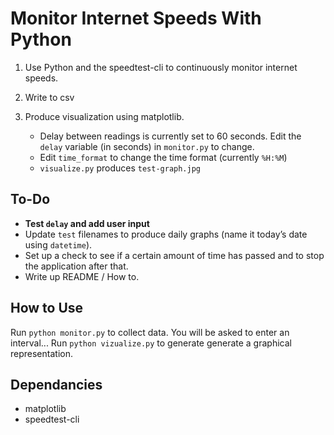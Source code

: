 # Monitor Internet Speeds With Python

1. Use Python and the speedtest-cli to continuously monitor internet speeds.
2. Write to csv
3. Produce visualization using matplotlib.

   - Delay between readings is currently set to 60 seconds. Edit the `delay` variable (in seconds) in `monitor.py` to change.
   - Edit `time_format` to change the time format (currently `%H:%M`)
   - `visualize.py` produces `test-graph.jpg`

## To-Do

- **Test `delay` and add user input**
- Update `test` filenames to produce daily graphs (name it today’s date using `datetime`).
- Set up a check to see if a certain amount of time has passed and to stop the application after that.
- Write up README / How to.

## How to Use

Run `python monitor.py` to collect data. You will be asked to enter an interval...
Run `python vizualize.py` to generate generate a graphical representation.

## Dependancies

- matplotlib
- speedtest-cli
